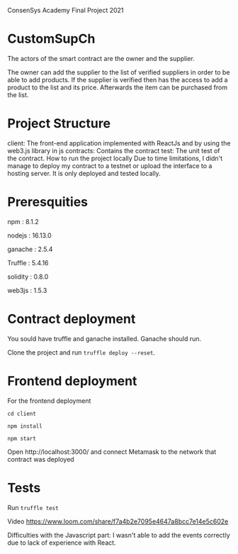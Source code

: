ConsenSys Academy Final Project 2021

# CustomSupCh

The actors of the smart contract are the owner and the supplier.

The owner can add the supplier to the list of verified suppliers in order to be able to add products. If the supplier is verified then has the access to add a product to the list and its price. Afterwards the item can be purchased from the list.


# Project Structure
client: The front-end application implemented with ReactJs and by using the web3.js library in js
contracts: Contains the contract
test: The unit test of the contract.
How to run the project locally
Due to time limitations, I didn't manage to deploy my contract to a testnet or upload the interface to a hosting server. It is only deployed and tested locally.

# Preresquities
npm : 8.1.2

nodejs : 16.13.0

ganache : 2.5.4

Truffle : 5.4.16

solidity : 0.8.0

web3js : 1.5.3

# Contract deployment
You sould have truffle and ganache installed. Ganache should run.

Clone the project and run ```truffle deploy --reset```.

# Frontend deployment
For the frontend deployment

```cd client```

```npm install```

```npm start```

Open http://localhost:3000/ and connect Metamask to the network that contract was deployed

# Tests
Run ```truffle test```

Video
https://www.loom.com/share/f7a4b2e7095e4647a8bcc7e14e5c602e

Difficulties with the Javascript part:
I wasn't able to add the events correctly due to lack of experience with React.

